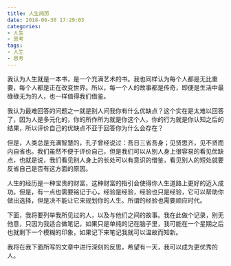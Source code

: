 ```yaml
---
title: 人生阅历
date: 2018-06-30 17:29:03
categories:
- 人生
- 思考
tags:
- 人生
- 思考
---
```

我认为人生就是一本书，是一个充满艺术的书。我也同样认为每个人都是无比重要，每个人都是正在改变世界。所以，每一个人的故事都是传奇，即便是生活中最碌碌无为的人，也一样值得我们借鉴。

<!-- more -->

我认为最难回答的问题之一就是别人问我你有什么优缺点？这个实在是太难以回答了，因为人是多元化的，你的所作所为就是你这个人，你的行为就是你认知之后的结果，所以评价自己的优缺点不亚于回答你为什么会存在？

但是，人类总是充满智慧的，孔子曾经说过：吾日三省吾身；见贤思齐，见不贤而内自省也。我们虽然不便于评价自己，但是我们可以从别人身上很容易的看见优缺点，也就是说，我们看见别人身上的长处可以有意识的借鉴，看见别人的短处就要反省自己是否有这方面的原因。

人生的经历是一种宝贵的财富，这种财富的指引会使得你人生道路上更好的迈入成功。但是，有一点也需要铭记于心，经验是经验，经验也只是经验，它可以帮助你做出选择，但是决不能让它来规划你的人生。所谓的经验也需要顺应时代。

下面，我将要列举我所见过的人，以及与他们之间的故事。我在此做个记录，别无他意，只因为我适合做笔记，如果只是单纯的记在脑子里，我可能在一个星期之后也就剩下一个模糊的印象，如果记下来笔记我就可以温故而知新。

我将在我下面所写的文章中进行深刻的反思，希望有一天，我可以成为更优秀的人。
